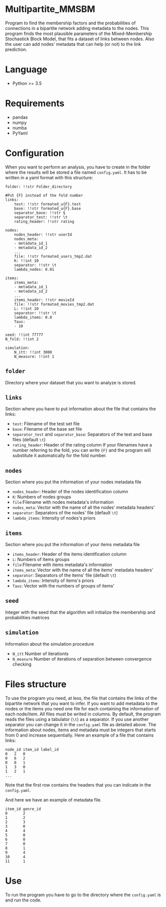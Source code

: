 # Multipartite_MMSBM

Program to find the membership factors and the probabilities of connections in a bipartite network adding metadata to the nodes. This program finds the most plausible parameters of the Mixed-Membership Stochastick Block Model, that fits a dataset of links between nodes. Also the user can add nodes' metadata that can help (or not) to the link prediction.
# Language
- Python >= 3.5

# Requirements
- pandas
- numpy
- numba
- PyYaml

# Configuration
When you want to perform an analysis, you have to create in the folder where the results will be stored a file named `config.yaml`. It has to be written in a yaml format with this structure:

```
folder: !!str Folder_directory

#Put {F} instead of the fold number
links:
    test: !!str formated_u{F}.test
    base: !!str formated_u{F}.base
    separator_base: !!str §
    separator_test: !!str \t
    rating_header: !!str rating

nodes:
    nodes_header: !!str userId
    nodes_meta:
    - metadata_id_1
    - metadata_id_2
    ...
    file: !!str formated_users_tmp2.dat
    K: !!int 10
    separator: !!str \t
    lambda_nodes: 0.01

items:
    items_meta:
    - metadata_id_1
    - metadata_id_2
    ...
    items_header: !!str movieId
    file: !!str formated_movies_tmp2.dat
    L: !!int 10
    separator: !!str \t
    lambda_items: 0.0
    Taus:
    - 10

seed: !!int 77777
N_fold: !!int 2

simulation:
    N_itt: !!int 3000
    N_measure: !!int 1
```
## `folder`
Directory where your dataset that you want to analyze is stored.

## `links`
Section where you have to put information about the file that contains the links:
- `test`: Filename of the test set file
- `base`: Filename of the base set file
- `separator_test` and `separator_base`: Separators of the test and base files (default `\t`)
- `rating_header`: Header of the rating column
If your filenames have a number referring to the fold, you can write `{F}` and the program will substitute it automatically for the fold number.
## `nodes`
Section where you put the information of your nodes metadata file
- `nodes_header`: Header of the nodes identification column
- `K`: Numbers of nodes groups
- `file`:Filename with nodes metadata's information
- `nodes_meta`: Vector with the name of all the  nodes' metadata headers'
- `separator`: Separators of the nodes' file (default `\t`)
- `lambda_items`: Intensity of nodes's priors

## `items`
Section where you put the information of your items metadata file
- `items_header`: Header of the items identification column
- `L`: Numbers of items groups
- `file`:Filename with items metadata's information
- `items_meta`: Vector with the name of all the  items' metadata headers'
- `separator`: Separators of the items' file (default `\t`)
- `lambda_items`: Intensity of items's priors
- `Taus`: Vector with the numbers of groups of items'

## `seed`
Integer with the seed that the algorithm will initialize the membership and probabilities matrices

## `simulation`
Information about the simulation procedure
- `N_itt` Number of iterationts
- `N_measure` Number of iterations of separation between convergence checking

# Files structure
To use the program you need, at less, the file that contains the links of the bipartite network that you want to infer. If you want to add metadata to the nodes or the items you need one file for each containing the information of each node/item. All files must be writed in columns. By default, the program reads the files using a tabulator (`\t`) as a separator. If you use another separator you can change it in the `config.yaml` file as detailed above. The information about nodes, items and metadata must be integers that starts from 0 and increase sequentially. Here an example of a file that contains links:

```
node_id item_id label_id
0   2   0
0   6   2
0   8   1
1   3   0
1   2   1
...

```
Note that the first row contains the headers that you can indicate in the `config.yaml`.

And here we have an example of metadata file.
```
item_id genre_id
0       2
1       2
2       3
3       0
4       4
5       0
6       0
7       0
8       1
9       4
10      4
11      1

```
# Use
To run the program you have to go to the directory where the `config.yaml` is and run the code.
